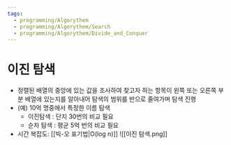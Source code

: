 ```yaml
---
tags:
  - programming/Algorythem
  - programming/Algorythem/Search
  - programming/Algorythem/Divide_and_Conquer
---
```

# 이진 탐색
- 정렬된 배열의 중앙에 있는 값을 조사하여 찾고자 하는 항목이 왼쪽 또는 오른쪽 부분 배열에 있는지를 알아내어 탐색의 범위를 반으로 줄여가며 탐색 진행 
- (예) 10억 명중에서 특정한 이름 탐색
	- 이진탐색 : 단지 30번의 비교 필요
	- 순차 탐색 : 평균 5억 번의 비교 필요
- 시간 복잡도: [[빅-오 표기법|O(log n)]]
![[이진 탐색.png]]